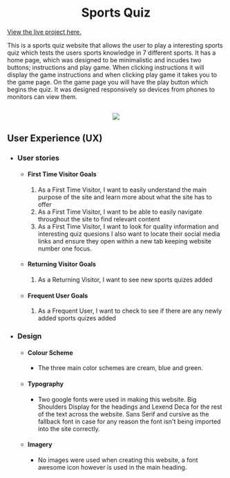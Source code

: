 <h1 align="center">Sports Quiz</h1>

[View the live project here.](https://jjconway23.github.io/portfolio-project-2/)

This is a sports quiz website that allows the user to play a interesting sports quiz which tests the users sports knowledge in 7 different sports. It has a home page, which was designed to be minimalistic and incudes two buttons; instructions and play game. When clicking instructions it will display the game instructions and when clicking play game it takes you to the game page. On the game page you will have the play button which begins the quiz. It was designed responsively so devices from phones to monitors can view them.

<h2 align="center"><img src="assets/images/readme-pictures/am-i-responsive.PNG"></h2>

## User Experience (UX)

-   ### User stories

    -   #### First Time Visitor Goals

        1. As a First Time Visitor, I want to easily understand the main purpose of the site and learn more about what the site has to offer
        2. As a First Time Visitor, I want to be able to easily navigate throughout the site to find relevant content
        3. As a First Time Visitor, I want to look for quality information and interesting quiz quesions I also want to locate their social media links and ensure they open within a new tab keeping website number one focus.
    
    -   #### Returning Visitor Goals

        1. As a Returning Visitor, I want to see new sports quizes added

    -   #### Frequent User Goals
        1. As a Frequent User, I want to check to see if there are any newly added sports quizes added

-   ### Design
    -   #### Colour Scheme
        -   The three main color schemes are cream, blue and green.
    -   #### Typography
        -   Two google fonts were used in making this website. Big Shoulders Display for the headings and Lexend Deca for the rest of the text across the website. Sans Serif and cursive as the fallback font in case for any reason the font isn't being imported into the site correctly. 
    -   #### Imagery
        -   No images were used when creating this website, a font awesome icon however is used in the main heading.